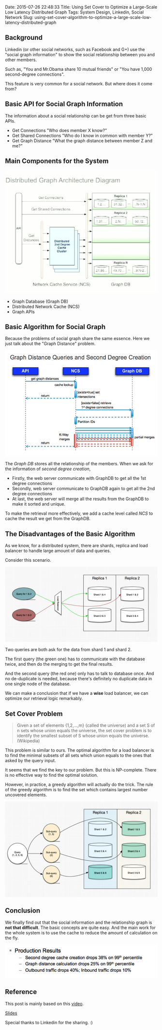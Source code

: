 Date: 2015-07-26 22:48:33
Title: Using Set Cover to Optimize a Large-Scale Low Latency Distributed Graph
Tags: System Design, Linkedin, Social Network
Slug: using-set-cover-algorithm-to-optimize-a-large-scale-low-latency-distributed-graph

## Background

Linkedin (or other social networks, such as Facebook and G+) use the "social graph information" to show the social relationship between you and other members.

Such as, "You and Mr.Obama share 10 mutual friends" or "You have 1,000 second-degree connections".

This feature is very common for a social network. But where does it come from?

## Basic API for Social Graph Information

The information about a social relationship can be get from three basic APIs.

* Get Connections
"Who does member X know?"
* Get Shared Connections
"Who do I know in common with member Y?"
* Get Graph Distance
"What the graph distance between member Z and me?"

## Main Components for the System

![](https://github.com/Wizmann/assets/raw/master/wizmann-pic/15-7-25/59618247.jpg)

* Graph Database (Graph DB)
* Distributed Network Cache (NCS)
* Graph APIs

## Basic Algorithm for Social Graph

Because the problems of social graph share the same essence. Here we just talk about the "Graph Distance" problem.

![](https://github.com/Wizmann/assets/raw/master/wizmann-pic/15-7-25/24130302.jpg)

The _Graph DB_ stores all the relationship of the members. When we ask for the information of _second degree creation_,

* Firstly, the web server communicate with GraphDB to get all the 1st degree connections
* Secondly, web server communicate to GraphDB again to get all the 2nd degree connections
* At last, the web server will merge all the results from the GraphDB to make it sorted and unique.

To make the retrieval more effectively, we add a cache level called _NCS_ to cache the result we get from the GraphDB.

## The Disadvantages of the Basic Algorithm

As we know, for a distributed system, there are shards, replica and load balancer to handle large amount of data and queries.

Consider this scenario.

![](https://github.com/Wizmann/assets/raw/master/wizmann-pic/15-7-25/4544395.jpg)

Two queries are both ask for the data from shard 1 and shard 2.

The first query (the green one) has to communicate with the database twice, and then do the merging to get the final results.

And the second query (the red one) only has to talk to database once. And no de-duplicate is needed, because there's definitely no duplicate data in one single node of the database.

We can make a conclusion that if we have a **wise** load balancer, we can optimize our retrieval logic remarkably.

## Set Cover Problem

> Given a set of elements \{1,2,...,m\} (called the universe) and a set S of n sets whose union equals the universe, the set cover problem is to identify the smallest subset of S whose union equals the universe. (Wikipedia)

This problem is similar to ours. The optimal algorithm for a load balancer is to find the minimal subsets of all sets which union equals to the ones that asked by the query input.

It seems that we find the key to our problem. But this is NP-complete. There is no effective way to find the optimal solution.

However, in practice, a greedy algorithm will actually do the trick. The rule of the greedy algorithm is to find the set which contains largest number uncovered elements.

![](https://github.com/Wizmann/assets/raw/master/wizmann-pic/15-7-26/80102455.jpg)

## Conclusion

We finally find out that the social information and the relationship graph is **not that difficult**. The basic concepts are quite easy. And the main work for the whole system is to use the cache to reduce the amount of calculation on the fly.

![](https://github.com/Wizmann/assets/raw/master/wizmann-pic/15-7-26/65691084.jpg)

## Reference

This post is mainly based on this [video](https://www.usenix.org/conference/hotcloud13/workshop-program/presentations/wang).

[Slides](https://www.usenix.org/sites/default/files/conference/protected-files/wang_hotcloud13_slides.pdf)

Special thanks to Linkedin for the sharing. :)
